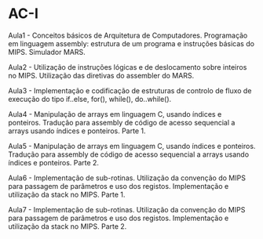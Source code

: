 # AC-I

Aula1 - Conceitos básicos de Arquitetura de Computadores. Programação em linguagem assembly: estrutura de um programa e instruções básicas do MIPS. Simulador MARS.

Aula2 - Utilização de instruções lógicas e de deslocamento sobre inteiros no MIPS. Utilização das diretivas do assembler do MARS.

Aula3 - Implementação e codificação de estruturas de controlo de fluxo de execução do tipo if..else, for(), while(), do..while().

Aula4 - Manipulação de arrays em linguagem C, usando índices e ponteiros. Tradução para assembly de código de acesso sequencial a arrays usando índices e ponteiros. Parte 1.

Aula5 - Manipulação de arrays em linguagem C, usando índices e ponteiros. Tradução para assembly de código de acesso sequencial a arrays usando índices e ponteiros. Parte 2.

Aula6 - Implementação de sub-rotinas. Utilização da convenção do MIPS para passagem de parâmetros e uso dos registos. Implementação e utilização da stack no MIPS. Parte 1.

Aula7 - Implementação de sub-rotinas. Utilização da convenção do MIPS para passagem de parâmetros e uso dos registos. Implementação e utilização da stack no MIPS. Parte 2.
